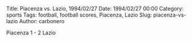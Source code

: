Title: Piacenza vs. Lazio, 1994/02/27
Date: 1994/02/27 00:00
Category: sports
Tags: football, football scores, Piacenza, Lazio
Slug: piacenza-vs-lazio
Author: carbonero


Piacenza 1 - 2 Lazio
